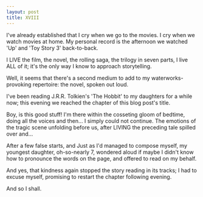 ```yaml
---
layout: post
title: XVIII
---
```


I've already established that I cry when we go to the movies.  I cry when we watch movies at home.  My personal record is the afternoon we watched 'Up' and 'Toy Story 3' back-to-back.

I LIVE the film, the novel, the rolling saga, the trilogy in seven parts, I live ALL of it; it's the only way I know to approach storytelling.  

Well, it seems that there's a second medium to add to my waterworks-provoking repertoire: the novel, spoken out loud.

I've been reading J.R.R. Tolkien's 'The Hobbit' to my daughters for a while now; this evening we reached the chapter of this blog post's title.

Boy, is this good stuff!  I'm there within the cosseting gloom of bedtime, doing all the voices and then… I simply could not continue.  The emotions of the tragic scene unfolding before us, after LIVING the preceding tale spilled over and…

After a few false starts, and Just as I'd managed to compose myself, my youngest daughter, oh-so-nearly 7, wondered aloud if maybe I didn't know how to pronounce the words on the page, and offered to read on my behalf.

And yes, that kindness again stopped the story reading in its tracks; I had to excuse myself, promising to restart the chapter following evening.

And so I shall.
